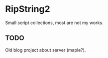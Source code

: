 # RipString2
Small script collections, most are not my works.  

## TODO  
Old blog project about server (maple?).  

